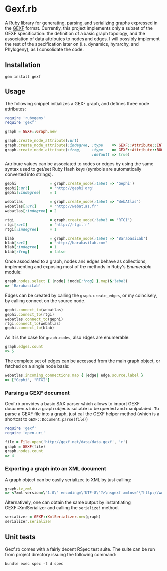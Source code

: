 # Gexf.rb

A Ruby library for generating, parsing, and serializing graphs expressed in the [GEXF](http://gexf.net) format.
Currently, this project implements only a subset of the GEXF specification: the definition of a basic graph topology,
and the association of data attributes to nodes and edges. I will possibly implement the rest of the specification later on
(i.e. dynamics, hyrarchy, and Phylogeny), as I consolidate the code.

## Installation

    gem install gexf

## Usage

The following snippet initializes a GEXF graph, and defines three node attributes:

````ruby
require 'rubygems'
require 'gexf'

graph = GEXF::Graph.new

graph.create_node_attribute(:url)
graph.create_node_attribute(:indegree, :type    => GEXF::Attribute::INTEGER)
graph.create_node_attribute(:frog,     :type    => GEXF::Attribute::BOOLEAN,
                                       :default => true)
````

Attribute values can be associated to nodes or edges by using the same syntax used
to get/set Ruby Hash keys (symbols are automatically converted into strings).

````ruby
gephi               = graph.create_node(:label => 'Gephi')
gephi[:url]         = 'http://gephi.org'
gephi[:indegree]    = 1

webatlas            = graph.create_node(:label => 'WebAtlas')
webatlas[:url]      = 'http://webatlas.fr'
webatlas[:indegree] = 2

rtgi                = graph.create_node(:label => 'RTGI')
rtgi[:url]          = 'http://rtgi.fr'
rtgi[:indegree]     = 1

blab                = graph.create_node(:label => 'BarabasiLab')
blab[:url]          = "http://barabasilab.com"
blab[:indegree]     = 1
blab[:frog]         = false
````

Once associated to a graph, nodes and edges behave as collections,
implementing and exposing most of the methods in Ruby's _Enumerable_ module:


````ruby
graph.nodes.select { |node| !node[:frog] }.map(&:label)
=> 'BarabasiLab'
````

Edges can be created by calling the `graph.create_edges`, or my coincisely, by calling
connect on the source node.

````ruby
gephi.connect_to(webatlas)
gephi.connect_to(rtgi)
webatlas.connect_to(gephi)
rtgi.connect_to(webatlas)
gephi.connect_to(blab)
````

As it is the case for `graph.nodes`, also edges are enumerable:

````ruby
graph.edges.count
=> 5
````

The complete set of edges can be accessed from the main graph object, or fetched
on a single node basis:

````ruby
webatlas.incoming_connections.map { |edge| edge.source.label }
=> ["Gephi", "RTGI"]
````

### Parsing a GEXF document

Gexf.rb provides a basic SAX parser which allows to import GEXF documents into a
graph objects suitable to be queried and manipulated. To parse a GEXF file into a graph, just
call the GEXF helper method (which is a shortcat to `GEXF::Document.parse(file)`)

````ruby
require 'gexf'
require 'open-uri'

file = File.open('http://gexf.net/data/data.gexf', 'r')
graph = GEXF(file)
graph.nodes.count
=> 4
````

### Exporting a graph into an XML document

A graph object can be easily serialized to XML by just calling:

````ruby
graph.to_xml
=> <?xml version=\"1.0\" encoding=\"UTF-8\"?>\n<gexf xmlns='\"http://www.gexf.net/1.2draft' xmlns....>
````

Alternatively, one can obtain the same output by instantiating GEXF::XmlSerializer and calling the `serialize!` method.

````ruby
serializer = GEXF::XmlSerializer.new(graph)
serializer.serialize!
````


## Unit tests

Gexf.rb comes with a fairly decent RSpec test suite. The suite can
be run from project directory issuing the following command:

    bundle exec spec -f d spec
